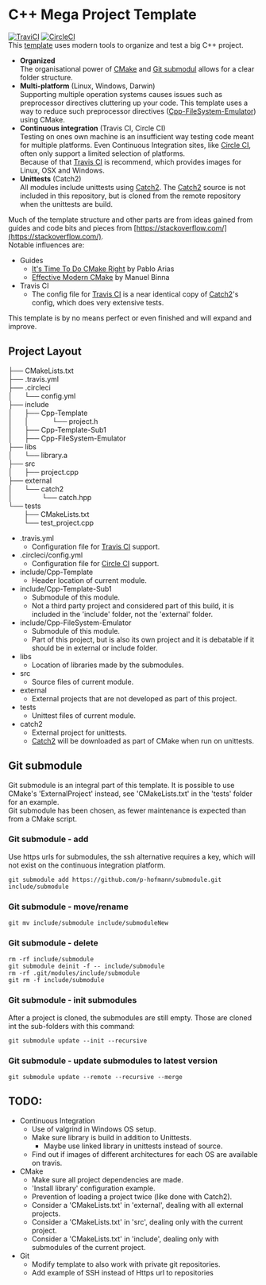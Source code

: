 # C++ Mega Project Template
[![TraviCI](https://api.travis-ci.com/p-hofmann/Cpp-Template.svg?branch=master)](https://travis-ci.com/p-hofmann/Cpp-Template)
[![CircleCI](https://circleci.com/gh/p-hofmann/Cpp-Template/tree/master.svg?style=svg)](https://circleci.com/gh/p-hofmann/Cpp-Template/tree/master)  
This [template](https://github.com/p-hofmann/Cpp-Template) uses modern tools to organize and test a big C++ project.
* **Organized**  
The organisational power of [CMake](https://cmake.org/) and [Git submodul](https://git-scm.com/) allows for a clear folder structure.  
* **Multi-platform** (Linux, Windows, Darwin)  
Supporting multiple operation systems causes issues such as preprocessor directives cluttering up your code.
This template uses a way to reduce such preprocessor directives ([Cpp-FileSystem-Emulator](https://github.com/catchorg/Cpp-FileSystem-Emulator)) using CMake.
* **Continuous integration** (Travis CI, Circle CI)  
Testing on ones own machine is an insufficient way testing code meant for multiple platforms.
Even Continuous Integration sites, like [Circle CI](https://circleci.com/), 
often only support a limited selection of platforms.  
Because of that [Travis CI](https://travis-ci.com/) is recommend, which provides images for Linux, OSX and Windows.
* **Unittests** (Catch2)  
All modules include unittests using [Catch2](https://github.com/catchorg/Catch2).
The [Catch2](https://github.com/catchorg/Catch2) source is not included in this repository, 
but is cloned from the remote repository when the unittests are build.  

Much of the template structure and other parts are from ideas gained from guides 
and code bits and pieces from [https://stackoverflow.com/](https://stackoverflow.com/).  
Notable influences are:
* Guides
  - [It's Time To Do CMake Right](https://pabloariasal.github.io/2018/02/19/its-time-to-do-cmake-right/) by Pablo Arias
  - [Effective Modern CMake](https://gist.github.com/mbinna/c61dbb39bca0e4fb7d1f73b0d66a4fd1) by Manuel Binna
* Travis CI
  - The config file for [Travis CI](https://travis-ci.com/) is a near identical copy of [Catch2](https://github.com/catchorg/Catch2)'s config, 
  which does very extensive tests.

This template is by no means perfect or even finished and will expand and improve.

## Project Layout

├── CMakeLists.txt  
├── .travis.yml  
├── .circleci  
│&nbsp;&nbsp;&nbsp;&nbsp;&nbsp;&nbsp;└── config.yml  
├── include  
│&nbsp;&nbsp;&nbsp;&nbsp;&nbsp;&nbsp;├── Cpp-Template  
│&nbsp;&nbsp;&nbsp;&nbsp;&nbsp;&nbsp;│ &nbsp;&nbsp;&nbsp;&nbsp;&nbsp;&nbsp;&nbsp;&nbsp;&nbsp;&nbsp;&nbsp;└── project.h   
│&nbsp;&nbsp;&nbsp;&nbsp;&nbsp;&nbsp;├── Cpp-Template-Sub1  
│&nbsp;&nbsp;&nbsp;&nbsp;&nbsp;&nbsp;├── Cpp-FileSystem-Emulator  
├── libs  
│&nbsp;&nbsp;&nbsp;&nbsp;&nbsp;&nbsp;└── library.a  
├── src  
│&nbsp;&nbsp;&nbsp;&nbsp;&nbsp;&nbsp;├── project.cpp  
├── external  
│&nbsp;&nbsp;&nbsp;&nbsp;&nbsp;&nbsp;└── catch2  
│&nbsp;&nbsp;&nbsp;&nbsp;&nbsp;&nbsp;&nbsp;&nbsp;&nbsp;&nbsp;&nbsp;&nbsp;&nbsp;&nbsp;&nbsp;└── catch.hpp  
└── tests  
&nbsp;&nbsp;&nbsp;&nbsp;&nbsp;&nbsp;&nbsp;&nbsp;├── CMakeLists.txt  
&nbsp;&nbsp;&nbsp;&nbsp;&nbsp;&nbsp;&nbsp;&nbsp;└── test_project.cpp  

* .travis.yml
  - Configuration file for [Travis CI](https://travis-ci.com/) support.
* .circleci/config.yml
  - Configuration file for [Circle CI](https://circleci.com/) support.
* include/Cpp-Template
  - Header location of current module.
* include/Cpp-Template-Sub1
  - Submodule of this module. 
  - Not a third party project and considered part of this build, 
it is included in the 'include' folder, not the 'external' folder.
* include/Cpp-FileSystem-Emulator
  - Submodule of this module.
  - Part of this project, 
but is also its own project and it is debatable if it should be in external or include folder.
* libs
  - Location of libraries made by the submodules.
* src
  - Source files of current module.
* external
  - External projects that are not developed as part of this project.
* tests
  - Unittest files of current module.
* catch2
  - External project for unittests.
  - [Catch2](https://github.com/catchorg/Catch2) will be downloaded as part of CMake when run on unittests.

## Git submodule
Git submodule is an integral part of this template.
It is possible to use CMake's 'ExternalProject' instead, see 'CMakeLists.txt' in the 'tests' folder for an example.  
Git submodule has been chosen, as fewer maintenance is expected than from a CMake script.

### Git submodule - add
Use https urls for submodules, the ssh alternative requires a key, 
which will not exist on the continuous integration platform.
```
git submodule add https://github.com/p-hofmann/submodule.git include/submodule
```

### Git submodule - move/rename
```
git mv include/submodule include/submoduleNew
```

### Git submodule - delete
```
rm -rf include/submodule
git submodule deinit -f -- include/submodule    
rm -rf .git/modules/include/submodule
git rm -f include/submodule
```

### Git submodule - init submodules
After a project is cloned, the submodules are still empty. Those are cloned int the sub-folders with this command:
```
git submodule update --init --recursive
```
### Git submodule - update submodules to latest version
```
git submodule update --remote --recursive --merge
```

## TODO:
* Continuous Integration
  - Use of valgrind in Windows OS setup.
  - Make sure library is build in addition to Unittests.
    * Maybe use linked library in unittests instead of source.
  - Find out if images of different architectures for each OS are available on travis.
* CMake
  - Make sure all project dependencies are made.
  - 'Install library' configuration example.
  - Prevention of loading a project twice (like done with Catch2).
  - Consider a 'CMakeLists.txt' in 'external', dealing with all external projects.
  - Consider a 'CMakeLists.txt' in 'src', dealing only with the current project.
  - Consider a 'CMakeLists.txt' in 'include', dealing only with submodules of the current project.
* Git
  - Modify template to also work with private git repositories.
  - Add example of SSH instead of Https url to repositories
